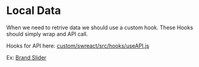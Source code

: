 # Local Data

When we need to retrive data we should use a custom hook. These Hooks should simply wrap and API call.

Hooks for API here: [custom/swreact/src/hooks/useAPI.js](../src/hooks/useAPI.js)

Ex: [Brand Slider](../src/components/HomeBrand/HomeBrand.js)
